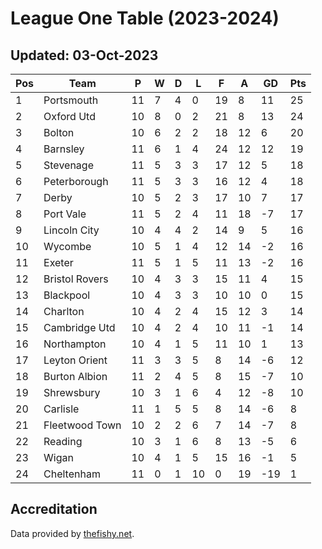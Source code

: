 # League One Table (2023-2024)
## Updated: 03-Oct-2023

| Pos | Team | P | W | D | L | F | A | GD | Pts |
| --- | --- | --- | --- | --- | --- | --- | --- | --- | --- |
| 1 | Portsmouth | 11 | 7 | 4 | 0 | 19 | 8 | 11 | 25 |
| 2 | Oxford Utd | 10 | 8 | 0 | 2 | 21 | 8 | 13 | 24 |
| 3 | Bolton | 10 | 6 | 2 | 2 | 18 | 12 | 6 | 20 |
| 4 | Barnsley | 11 | 6 | 1 | 4 | 24 | 12 | 12 | 19 |
| 5 | Stevenage | 11 | 5 | 3 | 3 | 17 | 12 | 5 | 18 |
| 6 | Peterborough | 11 | 5 | 3 | 3 | 16 | 12 | 4 | 18 |
| 7 | Derby | 10 | 5 | 2 | 3 | 17 | 10 | 7 | 17 |
| 8 | Port Vale | 11 | 5 | 2 | 4 | 11 | 18 | -7 | 17 |
| 9 | Lincoln City | 10 | 4 | 4 | 2 | 14 | 9 | 5 | 16 |
| 10 | Wycombe | 10 | 5 | 1 | 4 | 12 | 14 | -2 | 16 |
| 11 | Exeter | 11 | 5 | 1 | 5 | 11 | 13 | -2 | 16 |
| 12 | Bristol Rovers | 10 | 4 | 3 | 3 | 15 | 11 | 4 | 15 |
| 13 | Blackpool | 10 | 4 | 3 | 3 | 10 | 10 | 0 | 15 |
| 14 | Charlton | 10 | 4 | 2 | 4 | 15 | 12 | 3 | 14 |
| 15 | Cambridge Utd | 10 | 4 | 2 | 4 | 10 | 11 | -1 | 14 |
| 16 | Northampton | 10 | 4 | 1 | 5 | 11 | 10 | 1 | 13 |
| 17 | Leyton Orient | 11 | 3 | 3 | 5 | 8 | 14 | -6 | 12 |
| 18 | Burton Albion | 11 | 2 | 4 | 5 | 8 | 15 | -7 | 10 |
| 19 | Shrewsbury | 10 | 3 | 1 | 6 | 4 | 12 | -8 | 10 |
| 20 | Carlisle | 11 | 1 | 5 | 5 | 8 | 14 | -6 | 8 |
| 21 | Fleetwood Town | 10 | 2 | 2 | 6 | 7 | 14 | -7 | 8 |
| 22 | Reading | 10 | 3 | 1 | 6 | 8 | 13 | -5 | 6 |
| 23 | Wigan | 10 | 4 | 1 | 5 | 15 | 16 | -1 | 5 |
| 24 | Cheltenham | 11 | 0 | 1 | 10 | 0 | 19 | -19 | 1 |

## Accreditation 

Data provided by [thefishy.net](https://www.thefishy.net/).